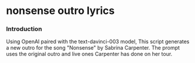# nonsense outro lyrics

### Introduction

Using OpenAI paired with the text-davinci-003 model, This script generates a new outro for the song "Nonsense" by Sabrina Carpenter. The prompt uses the original outro and live ones Carpenter has done on her tour.
